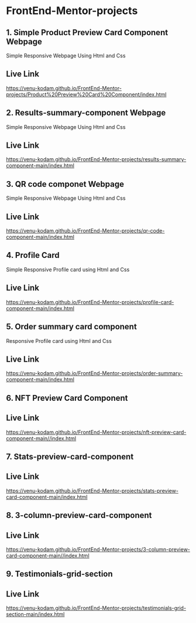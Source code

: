 # FrontEnd-Mentor-projects
## 1. Simple Product Preview Card Component Webpage
Simple Responsive Webpage Using Html and Css 

## Live Link
https://venu-kodam.github.io/FrontEnd-Mentor-projects/Product%20Preview%20Card%20Component/index.html

## 2. Results-summary-component Webpage
Simple Responsive Webpage Using Html and Css 

## Live Link
https://venu-kodam.github.io/FrontEnd-Mentor-projects/results-summary-component-main/index.html

## 3. QR code componet Webpage
Simple Responsive Webpage Using Html and Css
## Live Link
https://venu-kodam.github.io/FrontEnd-Mentor-projects/qr-code-component-main/index.html

## 4. Profile Card 
Simple Responsive Profile card using Html and Css
## Live Link
https://venu-kodam.github.io/FrontEnd-Mentor-projects/profile-card-component-main/index.html

## 5. Order summary card component
Responsive Profile card using Html and Css
## Live Link
https://venu-kodam.github.io/FrontEnd-Mentor-projects/order-summary-component-main/index.html

## 6. NFT Preview Card Component
## Live Link
https://venu-kodam.github.io/FrontEnd-Mentor-projects/nft-preview-card-component-main//index.html

## 7. Stats-preview-card-component
## Live Link
https://venu-kodam.github.io/FrontEnd-Mentor-projects/stats-preview-card-component-main/index.html

## 8. 3-column-preview-card-component
## Live Link
https://venu-kodam.github.io/FrontEnd-Mentor-projects/3-column-preview-card-component-main//index.html

## 9. Testimonials-grid-section
## Live Link
https://venu-kodam.github.io/FrontEnd-Mentor-projects/testimonials-grid-section-main/index.html

